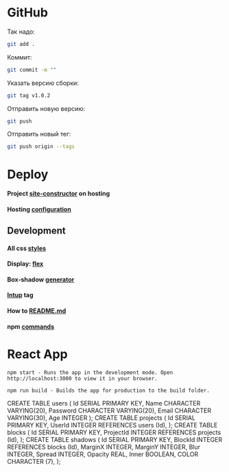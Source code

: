 # GitHub

Так надо:
```bash
git add .
```

Коммит:
```bash
git commit -m ""
```

Указать версию сборки:
```bash
git tag v1.0.2
```

Отправить новую версию:
```bash
git push
```

Отправить новый тег:
```bash
git push origin --tags
```

# Deploy
#### Project [site-constructor](https://site-constructor-flame.vercel.app/ "Vercel") on hosting
#### Hosting [configuration](https://vercel.com/kalashvovan/site-constructor)

## Development

#### All css [styles](https://htmlweb.ru/css/styles1.php)
#### Display: [flex](https://habr.com/ru/post/467049/)
#### Box-shadow [generator](https://active-vision.ru/icon/box-shadow/)
#### [Intup](https://developer.mozilla.org/ru/docs/Web/HTML/Element/Input) tag
#### How to [README.md](https://texterra.ru/blog/ischerpyvayushchaya-shpargalka-po-sintaksisu-razmetki-markdown-na-zametku-avtoram-veb-razrabotchikam.html "MD syntax")
#### npm [commands](https://gist.github.com/devrafalko/c0b1fca75732fcbf001f28e6d2f08c70)

# React App
```
npm start - Runs the app in the development mode. Open http://localhost:3000 to view it in your browser.

npm run build - Builds the app for production to the build folder.
```

CREATE TABLE users
(
    Id SERIAL PRIMARY KEY,
    Name CHARACTER VARYING(20),
    Password CHARACTER VARYING(20),
    Email CHARACTER VARYING(30),
    Age INTEGER
);
CREATE TABLE projects
(
    Id SERIAL PRIMARY KEY,
    UserId INTEGER REFERENCES users (Id),
);
CREATE TABLE blocks
(
    Id SERIAL PRIMARY KEY,
    ProjectId INTEGER REFERENCES projects (Id),
);
CREATE TABLE shadows
(
    Id SERIAL PRIMARY KEY,
    BlockId INTEGER REFERENCES blocks (Id),
    MarginX INTEGER,
    MarginY INTEGER,
    Blur INTEGER,
    Spread INTEGER,
    Opacity REAL,
    Inner BOOLEAN,
    COLOR CHARACTER (7),
);
